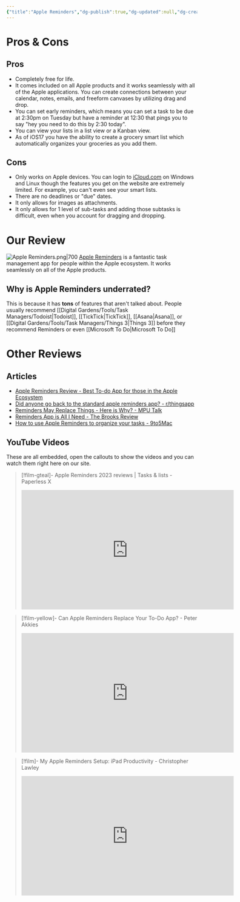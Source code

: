```yaml
---
{"title":"Apple Reminders","dg-publish":true,"dg-updated":null,"dg-created":"2023-10-04T11:56:00","dg-path":"Task Managers/Apple Reminders.md","dg-permalink":"task-managers/apple-reminders","author":"Erin Skidds","authorURL":"https://github.com/DudeThatsErin","editor":null,"editorURL":null,"URL":"https://icloud.com","aliases":null,"tags":["iOS","MacOS"],"openSource":false,"worksOffline":true,"multiDeviceSync":true,"attachmentSupport":true,"collaboration":null,"TOTPoptions":true,"dueDates":null,"hasAnAPI":null,"pluginSupport":null,"hq":"Silicon Valley, CA","serverLocation":"","priceURL":"","monthPrice":null,"yearPrice":null,"freeOption":true,"otpOption":false,"otpPrice":null,"anyDiscounts":false,"discountDescription":null,"discountURL":[],"permalink":"/task-managers/apple-reminders/","dgPassFrontmatter":true,"created":"2023-10-04T11:56:00"}
---
```


# Pros & Cons
## Pros
- Completely free for life. 
- It comes included on all Apple products and it works seamlessly with all of the Apple applications. You can create connections between your calendar, notes, emails, and freeform canvases by utilizing drag and drop.
- You can set early reminders, which means you can set a task to be due at 2:30pm on Tuesday but have a reminder at 12:30 that pings you to say "hey you need to do this by 2:30 today".
- You can view your lists in a list view or a Kanban view.
- As of iOS17 you have the ability to create a grocery smart list which automatically organizes your groceries as you add them.
## Cons
- Only works on Apple devices. You can login to [iCloud.com](https://icloud.com) on Windows and Linux though the features you get on the website are extremely limited. For example, you can't even see your smart lists.
- There are no deadlines or "due" dates.
- It only allows for images as attachments.
- It only allows for 1 level of sub-tasks and adding those subtasks is difficult, even when you account for dragging and dropping.
# Our Review
![Apple Reminders.png|700](/img/user/Digital%20Gardens/Tools/images/Apple%20Reminders.png)
[Apple Reminders](https://icloud.com) is a fantastic task management app for people within the Apple ecosystem. It works seamlessly on all of the Apple products.

## Why is Apple Reminders underrated?
This is because it has **tons** of features that aren't talked about. People usually recommend [[Digital Gardens/Tools/Task Managers/Todoist\|Todoist]], [[TickTick\|TickTick]], [[Asana\|Asana]], or [[Digital Gardens/Tools/Task Managers/Things 3\|Things 3]] before they recommend Reminders or even [[Microsoft To Do\|Microsoft To Do]]
# Other Reviews
## Articles
- [Apple Reminders Review - Best To-do App for those in the Apple Ecosystem](https://jessicabryson.com/apple-reminders-review-best-to-do-app-for-those-in-the-apple-ecosystem/)
- [Did anyone go back to the standard apple reminders app? - r/thingsapp](https://www.reddit.com/r/thingsapp/comments/10gcuhl/did_anyone_go_back_to_the_standard_apple/)
- [Reminders May Replace Things - Here is Why? - MPU Talk](https://talk.macpowerusers.com/t/reminders-may-replace-things-here-is-why/25330)
- [Reminders App is All I Need - The Brooks Review](https://brooksreview.net/2021/02/reminders-app-is-all-i-need/)
- [How to use Apple Reminders to organize your tasks - 9to5Mac](https://9to5mac.com/2022/03/29/use-apple-reminders-to-full-potential/)
## YouTube Videos
These are all embedded, open the callouts to show the videos and you can watch them right here on our site.

> [!film-gteal]- Apple Reminders 2023 reviews | Tasks & lists - Paperless X
> <iframe width="560" height="315" src="https://www.youtube.com/embed/sP_lNf6hOk4?si=rq0KLIVBGgh6J3Si" title="YouTube video player" frameborder="0" allow="accelerometer; autoplay; clipboard-write; encrypted-media; gyroscope; picture-in-picture; web-share" allowfullscreen></iframe>

> [!film-yellow]- Can Apple Reminders Replace Your To-Do App? - Peter Akkies
> <iframe width="560" height="315" src="https://www.youtube.com/embed/Iwuu5MPyhuQ?si=TDW415367x2Qn6ci" title="YouTube video player" frameborder="0" allow="accelerometer; autoplay; clipboard-write; encrypted-media; gyroscope; picture-in-picture; web-share" allowfullscreen></iframe>

> [!film]- My Apple Reminders Setup: iPad Productivity - Christopher Lawley
> <iframe width="560" height="315" src="https://www.youtube.com/embed/jOii0srEFT0?si=FcwnQ1MaU_9UfEIB" title="YouTube video player" frameborder="0" allow="accelerometer; autoplay; clipboard-write; encrypted-media; gyroscope; picture-in-picture; web-share" allowfullscreen></iframe>


